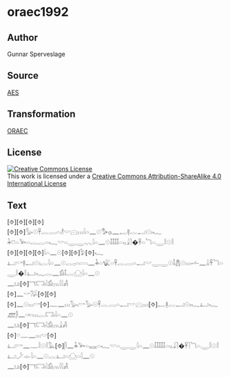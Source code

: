# oraec1992

## Author

Gunnar Sperveslage

## Source

[AES](https://github.com/simondschweitzer/aes)

## Transformation

[ORAEC](https://oraec.github.io/)

## License

<a rel="license" href="http://creativecommons.org/licenses/by-sa/4.0/"><img alt="Creative Commons License" style="border-width:0" src="https://i.creativecommons.org/l/by-sa/4.0/88x31.png" /></a><br />This work is licensed under a <a rel="license" href="http://creativecommons.org/licenses/by-sa/4.0/">Creative Commons Attribution-ShareAlike 4.0 International License</a>

## Text

[⯑][⯑][⯑][⯑]<br>
[⯑][⯑]𓅭𓇳𓋹𓐛𓐙𓏏𓁦𓎟𓈍𓏥𓇋𓏏𓈖𓇳𓅜𓐍𓈖𓉻𓊢𓐛𓂝𓇳𓏤𓆑<br>
𓇓𓈞𓏏𓅨𓏏𓂋𓐛𓏏𓆑𓎟𓏏𓇾𓇾𓈅𓈅𓇋𓏏𓈖𓇳𓄤𓄤𓄤𓄤𓏏𓏭𓇍𓍘�𓋹𓏏𓆓𓏏𓇾𓎛𓇳𓎛<br>
[⯑][⯑][⯑][⯑]𓇋𓏏𓈖𓇳[⯑][⯑]𓅱[⯑]𓆑<br>
𓂞𓎡𓊢𓂝𓇳𓏤𓐛𓇋𓏏𓈖𓇳𓐛𓊪𓏏𓇯𓈖𓇓𓏏𓆤𓏏𓋹𓐛𓐙𓏏𓂝𓎟𓇾𓇾𓇳𓄤𓆣𓇳𓏥𓌡𓈖𓏙𓋹𓆓𓏏𓇾𓎛�𓎛𓂞𓆑𓂋𓈖𓀁𓄤𓐛𓈌𓇋𓏏𓈖𓇳<br>
𓈖𓂓𓏤[⯑]𓄓𓉐𓏤𓇋𓀁𓊪𓏭𓇋𓇋𓀻<br>
[⯑]𓈖𓎡𓅮[⯑][⯑][⯑]𓈖𓇳𓏥𓎡[⯑]𓊃𓈖𓏥𓅭𓏤𓎡𓅭𓇳𓋹𓐛𓐙𓏏𓂝𓎟𓈍𓏥[⯑]𓉻𓊢𓐛𓂝𓇳𓏤𓆑𓂞𓆑𓊏𓋴𓈖𓏒𓏥𓐛𓉐𓏤𓇋𓏏𓈖𓇳<br>
𓈖𓂓𓏤[⯑]𓄓𓉐𓏤𓇋𓀁𓊪𓏭𓇍𓀻<br>
[⯑]𓎺𓊃𓈖𓏥𓎟[⯑]<br>
𓂞𓎡𓈖𓊃𓎛𓇳𓎛𓅓[⯑]𓋴𓈖𓇓𓅨𓏏𓈘𓏏𓆑𓎟𓏏𓇾𓇾𓇋𓏏𓈖𓇳𓄤𓄤𓄤𓄤𓄤𓏏𓏭𓇍𓍘�𓋹𓍘𓆓𓏏𓇾𓎛𓇳𓎛𓂞𓌳𓁹𓇋𓏏𓈖𓇳𓐛𓂞𓏏𓈌𓏏𓇋𓈖𓇳<br>
𓈖𓂓𓏤[⯑]𓄓𓉐𓏤𓇋𓀁𓊪𓏭𓇋𓇋𓀻<br>
